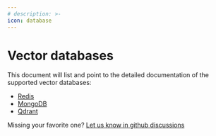 ```yaml
---
# description: >-
icon: database
---
```


# Vector databases

This document will list and point to the detailed documentation of the supported vector databases:

- [Redis](redis.md)
- [MongoDB](mongodb.md)
- [Qdrant](qdrant.md)

Missing your favorite one? [Let us know in github discussions](https://github.com/superlinked/superlinked/discussions/41)